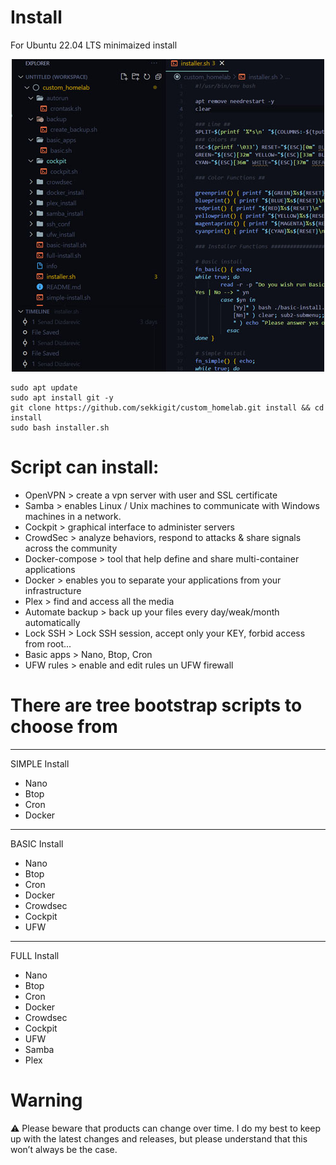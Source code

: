 # Install

For Ubuntu 22.04 LTS minimaized install

<p align="center">
  <img width="500" height="500" src="https://github.com/sekkigit/porfolio.sekiteh/blob/gh-pages/img/works/5.jpg?raw=true">
</p>

```
sudo apt update
sudo apt install git -y
git clone https://github.com/sekkigit/custom_homelab.git install && cd install
sudo bash installer.sh
```
# Script can install: 

   - OpenVPN               > create a vpn server with user and SSL certificate
   - Samba                 > enables Linux / Unix machines to communicate with Windows machines in a network.
   - Cockpit               > graphical interface to administer servers
   - CrowdSec              > analyze behaviors, respond to attacks & share signals across the community
   - Docker-compose        > tool that help define and share multi-container applications
   - Docker                > enables you to separate your applications from your infrastructure
   - Plex                  > find and access all the media 
   - Automate backup       > back up your files every day/weak/month automatically
   - Lock SSH              > Lock SSH session, accept only your KEY, forbid access from root...
   - Basic apps            > Nano, Btop, Cron
   - UFW rules             > enable and edit rules un UFW firewall


# There are tree bootstrap scripts to choose from
------------------------
SIMPLE Install
  - Nano
  - Btop
  - Cron
  - Docker
------------------------
BASIC Install
  - Nano
  - Btop
  - Cron
  - Docker
  - Crowdsec
  - Cockpit
  - UFW
------------------------
FULL Install
  - Nano
  - Btop
  - Cron
  - Docker
  - Crowdsec
  - Cockpit
  - UFW
  - Samba
  - Plex

# Warning

⚠️ Please beware that products can change over time. I do my best to keep up with the latest changes and releases, but please understand that this won’t always be the case.
